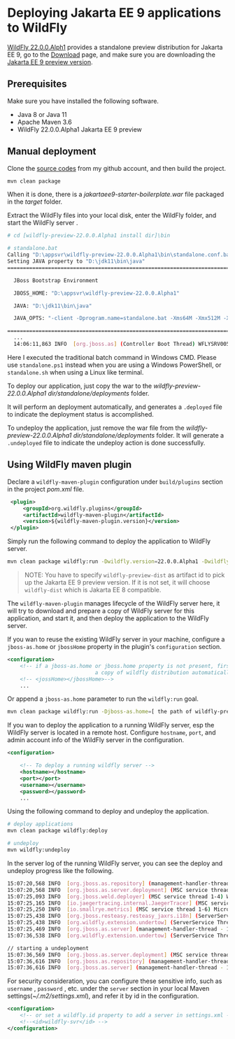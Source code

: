 # Deploying Jakarta EE 9 applications to WildFly 

[WildFly 22.0.0.Alph1](https://www.wildfly.org/) provides a standalone preview distribution for Jakarta EE 9, go to the [Download](https://www.wildfly.org/downloads/) page, and make sure you are downloading the [Jakarta EE 9 preview version](https://download.jboss.org/wildfly/22.0.0.Alpha1/wildfly-preview-22.0.0.Alpha1.zip).

## Prerequisites 

Make sure you have installed the following software.
* Java 8 or Java 11 
* Apache Maven 3.6
* WildFly 22.0.0.Alpha1 Jakarta EE 9 preview

## Manual deployment

Clone the [source codes](https://github.com/hantsy/jakartaee9-starter-boilerplate) from my github account, and  then build the project.

```bash
mvn clean package
```

When it is done, there is a *jakartaee9-starter-boilerplate.war* file packaged in the *target* folder.

Extract the WildFly files into your local disk, enter the WildFly folder, and start the WildFly server .

```bash
# cd [wildfly-preview-22.0.0.Alpha1 install dir]\bin

# standalone.bat
Calling "D:\appsvr\wildfly-preview-22.0.0.Alpha1\bin\standalone.conf.bat"
Setting JAVA property to "D:\jdk11\bin\java"
===============================================================================

  JBoss Bootstrap Environment

  JBOSS_HOME: "D:\appsvr\wildfly-preview-22.0.0.Alpha1"

  JAVA: "D:\jdk11\bin\java"

  JAVA_OPTS: "-client -Dprogram.name=standalone.bat -Xms64M -Xmx512M -XX:MetaspaceSize=96M -XX:MaxMetaspaceSize=256m -Djava.net.preferIPv4Stack=true -Djboss.modules.system.pkgs=org.jboss.byteman  --add-exports=java.base/sun.nio.ch=ALL-UNNAMED --add-exports=jdk.unsupported/sun.misc=ALL-UNNAMED --add-exports=jdk.unsupported/sun.reflect=ALL-UNNAMED"

===============================================================================
  ...
  14:06:11,863 INFO  [org.jboss.as] (Controller Boot Thread) WFLYSRV0051: Admin console listening on http://127.0.0.1:9990
```

Here I executed the traditional batch command in Windows CMD. Please use `standalone.ps1` instead when you are using a Windows PowerShell, or `standalone.sh` when using a Linux like terminal.

To deploy our application,  just copy the war to the *wildfly-preview-22.0.0.Alpha1 dir/standalone/deployments* folder.

It will perform an deployment automatically,  and generates a `.deployed`  file to indicate the deployment status is accomplished. 

To undeploy the application,  just remove the war file from  the *wildfly-preview-22.0.0.Alpha1 dir/standalone/deployments* folder. It will generate a `.undeployed` file to indicate the undeploy action is done successfully.

## Using WildFly maven plugin

Declare a `wildfly-maven-plugin` configuration under `build/plugins` section in the project *pom.xml* file.

```xml
 <plugin>
     <groupId>org.wildfly.plugins</groupId>
     <artifactId>wildfly-maven-plugin</artifactId>
     <version>${wildfly-maven-plugin.version}</version>
 </plugin>
```
Simply run the following command to deploy the application to WildFly server.

```bash
mvn clean package wildfly:run -Dwildfly.version=22.0.0.Alpha1 -Dwildfly.artifactId=wildfly-preview-dist
```
> NOTE:  You have to specify `wildfly-preview-dist` as artifact id to pick up the Jakarta EE 9 preview version. If it is not set, it will choose `wildfly-dist` which is Jakarta EE 8 compatible.

The `wildfly-maven-plugin` manages lifecycle of the WildFly server here, it will try to download and prepare a  copy of WildFly server for this application, and start it, and then deploy the application to the WildFly server.

If you wan to reuse the existing WildFly server in your machine, configure a `jboss-as.home` or `jbossHome` property in the plugin's `configuration` section.

```xml
<configuration>
    <!-- if a jboss-as.home or jboss.home property is not present, firstly it will download
                            a copy of wildfly distribution automatically -->
    <!-- <jossHome></jbossHome>-->
    ...
```

Or append a `jboss-as.home` parameter to run the `wildfly:run` goal.

```bash
mvn clean package wildfly:run -Djboss-as.home=[ the path of wildfly-preview-22.0.0.Alpha1 install dir]
```

If you wan to  deploy the application to a running WildFly server, esp the WildFly server is located in a remote host. Configure `hostname`, `port`, and admin account info of the WildFly server in the configuration.

```xml
<configuration>

    <!-- To deploy a running wildfly server -->
    <hostname></hostname>
    <port></port>
    <username></username>
    <password></password>
    ...
```

Using the following command to deploy and undeploy the application.

```bash
# deploy applications
mvn clean package wildfly:deploy

# undeploy 
mvn wildfly:undeploy
```

In the server log of the running WildFly server, you can see the deploy and undeploy progress like the following.

```bash
15:07:20,568 INFO  [org.jboss.as.repository] (management-handler-thread - 1) WFLYDR0001: Content added at location D:\appsvr\wildfly-preview-22.0.0.Alpha1\standalone\data\content\9b\8908496997cd79b1bfa229ef2a24107315b429\content
15:07:20,568 INFO  [org.jboss.as.server.deployment] (MSC service thread 1-5) WFLYSRV0027: Starting deployment of "jakartaee9-starter-boilerplate.war" (runtime-name: "jakartaee9-starter-boilerplate.war")
15:07:25,093 INFO  [org.jboss.weld.deployer] (MSC service thread 1-4) WFLYWELD0003: Processing weld deployment jakartaee9-starter-boilerplate.war
15:07:25,165 INFO  [io.jaegertracing.internal.JaegerTracer] (MSC service thread 1-4) No shutdown hook registered: Please call close() manually on application shutdown.
15:07:25,250 INFO  [io.smallrye.metrics] (MSC service thread 1-6) MicroProfile: Metrics activated (SmallRye Metrics version: 2.4.4)
15:07:25,438 INFO  [org.jboss.resteasy.resteasy_jaxrs.i18n] (ServerService Thread Pool -- 87) RESTEASY002225: Deploying jakarta.ws.rs.core.Application: class com.example.JaxrsActivator$Proxy$_$$_WeldClientProxy
15:07:25,438 INFO  [org.wildfly.extension.undertow] (ServerService Thread Pool -- 87) WFLYUT0021: Registered web context: '/jakartaee9-starter-boilerplate' for server 'default-server'
15:07:25,469 INFO  [org.jboss.as.server] (management-handler-thread - 1) WFLYSRV0010: Deployed "jakartaee9-starter-boilerplate.war" (runtime-name : "jakartaee9-starter-boilerplate.war")
15:07:36,538 INFO  [org.wildfly.extension.undertow] (ServerService Thread Pool -- 87) WFLYUT0022: Unregistered web context: '/jakartaee9-starter-boilerplate' from server 'default-server'

// starting a undeployment
15:07:36,569 INFO  [org.jboss.as.server.deployment] (MSC service thread 1-1) WFLYSRV0028: Stopped deployment jakartaee9-starter-boilerplate.war (runtime-name: jakartaee9-starter-boilerplate.war) in 47ms
15:07:36,616 INFO  [org.jboss.as.repository] (management-handler-thread - 1) WFLYDR0002: Content removed from location D:\appsvr\wildfly-preview-22.0.0.Alpha1\standalone\data\content\9b\8908496997cd79b1bfa229ef2a24107315b429\content
15:07:36,616 INFO  [org.jboss.as.server] (management-handler-thread - 1) WFLYSRV0009: Undeployed "jakartaee9-starter-boilerplate.war" (runtime-name: "jakartaee9-starter-boilerplate.war")
```

For security consideration, you can configure these sensitive info, such as `username` , `password` , etc.  under the  `server` section  in your local Maven settings(*~/.m2/settings.xml*), and refer it by id in the configuration.

```xml
<configuration>
    <!-- or set a wildfly.id property to add a server in settings.xml -->
    <!--<id>wildfly-svr</id> -->
</configuration>
```






